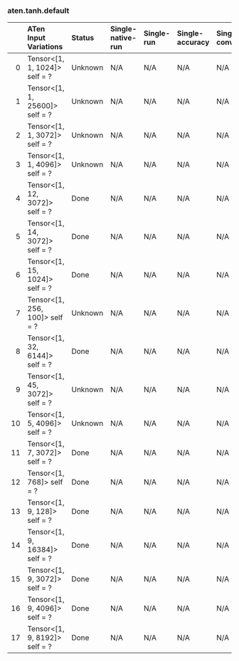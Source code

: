 ### aten.tanh.default
|    | ATen Input Variations          | Status   | Single-native-run   | Single-run   | Single-accuracy   | Single-converted   |
|---:|:-------------------------------|:---------|:--------------------|:-------------|:------------------|:-------------------|
|  0 | Tensor<[1, 1, 1024]> self = ?  | Unknown  | N/A                 | N/A          | N/A               | N/A                |
|  1 | Tensor<[1, 1, 25600]> self = ? | Unknown  | N/A                 | N/A          | N/A               | N/A                |
|  2 | Tensor<[1, 1, 3072]> self = ?  | Unknown  | N/A                 | N/A          | N/A               | N/A                |
|  3 | Tensor<[1, 1, 4096]> self = ?  | Unknown  | N/A                 | N/A          | N/A               | N/A                |
|  4 | Tensor<[1, 12, 3072]> self = ? | Done     | N/A                 | N/A          | N/A               | N/A                |
|  5 | Tensor<[1, 14, 3072]> self = ? | Done     | N/A                 | N/A          | N/A               | N/A                |
|  6 | Tensor<[1, 15, 1024]> self = ? | Done     | N/A                 | N/A          | N/A               | N/A                |
|  7 | Tensor<[1, 256, 100]> self = ? | Unknown  | N/A                 | N/A          | N/A               | N/A                |
|  8 | Tensor<[1, 32, 6144]> self = ? | Done     | N/A                 | N/A          | N/A               | N/A                |
|  9 | Tensor<[1, 45, 3072]> self = ? | Unknown  | N/A                 | N/A          | N/A               | N/A                |
| 10 | Tensor<[1, 5, 4096]> self = ?  | Unknown  | N/A                 | N/A          | N/A               | N/A                |
| 11 | Tensor<[1, 7, 3072]> self = ?  | Done     | N/A                 | N/A          | N/A               | N/A                |
| 12 | Tensor<[1, 768]> self = ?      | Done     | N/A                 | N/A          | N/A               | N/A                |
| 13 | Tensor<[1, 9, 128]> self = ?   | Done     | N/A                 | N/A          | N/A               | N/A                |
| 14 | Tensor<[1, 9, 16384]> self = ? | Done     | N/A                 | N/A          | N/A               | N/A                |
| 15 | Tensor<[1, 9, 3072]> self = ?  | Done     | N/A                 | N/A          | N/A               | N/A                |
| 16 | Tensor<[1, 9, 4096]> self = ?  | Done     | N/A                 | N/A          | N/A               | N/A                |
| 17 | Tensor<[1, 9, 8192]> self = ?  | Done     | N/A                 | N/A          | N/A               | N/A                |

